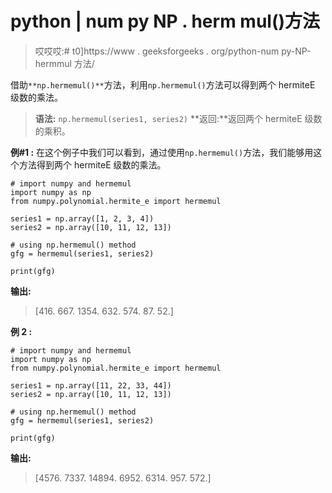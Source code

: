 # python | num py NP . herm mul()方法

> 哎哎哎:# t0]https://www . geeksforgeeks . org/python-num py-NP-hermmul 方法/

借助`**np.hermemul()**`方法，利用`np.hermemul()`方法可以得到两个 hermiteE 级数的乘法。

> **语法:** `np.hermemul(series1, series2)`
> **返回:**返回两个 hermiteE 级数的乘积。

**例#1 :**
在这个例子中我们可以看到，通过使用`np.hermemul()`方法，我们能够用这个方法得到两个 hermiteE 级数的乘法。

```
# import numpy and hermemul
import numpy as np
from numpy.polynomial.hermite_e import hermemul

series1 = np.array([1, 2, 3, 4])
series2 = np.array([10, 11, 12, 13])

# using np.hermemul() method
gfg = hermemul(series1, series2)

print(gfg)
```

**输出:**

> [416\. 667\. 1354\. 632\. 574\. 87\. 52.]

**例 2 :**

```
# import numpy and hermemul
import numpy as np
from numpy.polynomial.hermite_e import hermemul

series1 = np.array([11, 22, 33, 44])
series2 = np.array([10, 11, 12, 13])

# using np.hermemul() method
gfg = hermemul(series1, series2)

print(gfg)
```

**输出:**

> [4576\. 7337\. 14894\. 6952\. 6314\. 957\. 572.]